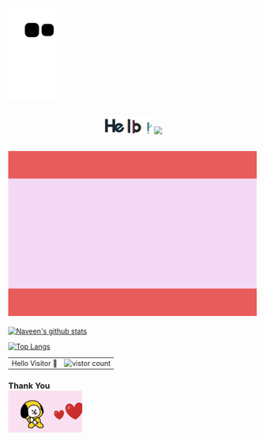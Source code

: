 <!--
**Naveen-nk1/Naveen-nk1** is a ✨ _special_ ✨ repository because its `README.md` (this file) appears on your GitHub profile.
Here are some ideas to get you started:
- 🔭 I’m currently working on ...
- 🌱 I’m currently learning ...
- 👯 I’m looking to collaborate on ...
- 🤔 I’m looking for help with ...
- 💬 Ask me about ...
- 📫 How to reach me: ...
- 😄 Pronouns: ...
- ⚡ Fun fact: ...
-->
![snake gif](https://github.com/N4veenNK/N4veenNK/raw/output/github-contribution-grid-snake.svg)


<h2 align="center" </h2><img src="https://github.com/N4veenNK/N4veenNK/blob/main/assets/hello.gif" width="100px">&nbsp;<img src="https://github.com/TheDudeThatCode/TheDudeThatCode/blob/master/Assets/Mario_Hello_Big.gif" width="50px">

<h2 align="center" </h2><img src="https://github.com/N4veenNK/N4veenNK/blob/main/assets/Animated Text.gif" hight="400px" width="600px"> </h2>                                                                                                                        

[![Naveen's github stats](https://github-readme-stats.vercel.app/api?username=N4veenNK&count_private=true&theme=algolia&show_icons=true&include_all_commits=true&border_radius=18&border_color=f80759&bg_color=B06AB3,12FFF7,12FFF7)](https://github.com/N4veenNK)


[![Top Langs](https://github-readme-stats.vercel.app/api/top-langs/?username=N4veenNK&layout=compact&theme=midnight-purple&langs_count=10)](https://github.com/N4veenNK/github-readme-stats)


<table
  <tr
    <h3 align="center"> 
    <td>Hello Visitor 🤗</td>
    <td><img src="https://profile-counter.glitch.me/N4veenNK/count.svg" alt="vistor count" height="30"/></td>
   </h3>
  </tr>
</table>

<h3 align="left"
    <br> Thank You <br>
<img src="https://github.com/N4veenNK/N4veenNK/blob/main/assets/love.gif" width="150px"/>
